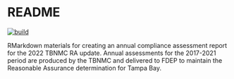 # README

[![build](https://github.com/tbep-tech/tbnmc-compliance-assessment-2021/workflows/build/badge.svg)](https://github.com/tbep-tech/tbnmc-compliance-assessment-2021/actions)

RMarkdown materials for creating an annual compliance assessment report for the 2022 TBNMC RA update. Annual assessments for the 2017-2021 period are produced by the TBNMC and delivered to FDEP to maintain the Reasonable Assurance determination for Tampa Bay. 
